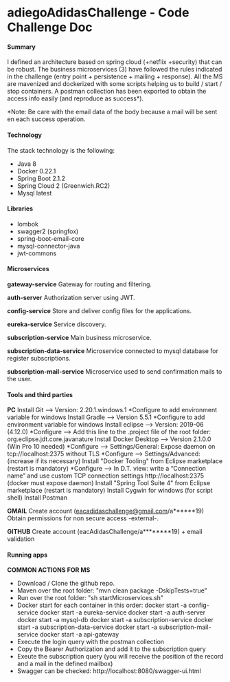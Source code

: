 # adiegoAdidasChallenge - Code Challenge Doc

#### Summary
I defined an architecture based on spring cloud (+netflix +security) that can be robust.
The business microservices (3) have followed the rules indicated in the challenge (entry point + persistence + mailing + response).
All the MS are mavenized and dockerized with some scripts helping us to build / start / stop containers.
A postman collection has been exported to obtain the access info easily (and reproduce as success*).

*Note: Be care with the email data of the body because a mail will be sent en each success operation.


#### Technology
The stack technology is the following:
- Java 8
- Docker 0.22.1
- Spring Boot 2.1.2
- Spring Cloud 2 (Greenwich.RC2)
- Mysql latest


#### Libraries
- lombok
- swagger2 (springfox)
- spring-boot-email-core
- mysql-connector-java
- jwt-commons


#### Microservices
**gateway-service**				Gateway for routing and filtering.

**auth-server**					Authorization server using JWT.

**config-service**				Store and deliver config files for the applications.

**eureka-service**				Service discovery.

**subscription-service**		Main business microservice.

**subscription-data-service**	Microservice connected to mysql database for register subscriptions.

**subscription-mail-service**	Microservice used to send confirmation mails to the user.


#### Tools and third parties
**PC**
Install Git --> Version: 2.20.1.windows.1
*Configure to add environment variable for windows
Install Gradle --> Version 5.5.1
*Configure to add environment variable for windows
Install eclipse --> Version: 2019-06 (4.12.0)
*Configure --> Add this line to the .project file of the root folder: <nature>org.eclipse.jdt.core.javanature</nature>
Install Docker Desktop --> Version 2.1.0.0 (Win Pro 10 needed)
*Configure --> Settings/General: Expose daemon on tcp://localhost:2375 without TLS
*Configure --> Settings/Advanced: (increase if its necessary)
Install "Docker Tooling" from Eclipse marketplace (restart is mandatory)
*Configure --> In D.T. view: write a “Connection name” and use custom TCP connection settings http://localhost:2375 (docker must expose daemon)
Install "Spring Tool Suite 4" from Eclipse marketplace (restart is mandatory)
Install Cygwin for windows (for script shell)
Install Postman

**GMAIL**
Create account (eacadidaschallenge@gmail.com/a******19)
Obtain permissions for non secure access -external-.

**GITHUB**
Create account (eacAdidasChallenge/a********19) + email validation


#### Running apps
**COMMON ACTIONS FOR MS**
- Download / Clone the github repo.
- Maven over the root folder: "mvn clean package -DskipTests=true"
- Run over the root folder: "sh startMicroservices.sh"
- Docker start for each container in this order:
	docker start -a config-service
	docker start -a eureka-service 
	docker start -a auth-server 
	docker start -a mysql-db 
	docker start -a subscription-service 
	docker start -a subscription-data-service 
	docker start -a subscription-mail-service
	docker start -a api-gateway
- Execute the login query with the postman collection
- Copy the Bearer Authorization and add it to the subscription query
- Exeute the subscription query (you will receive the position of the record and a mail in the defined mailbox)
- Swagger can be checked: http://localhost:8080/swagger-ui.html

